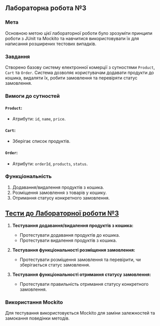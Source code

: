 ## Лабораторна робота №3
 

### Мета

Основною метою цієї лабораторної роботи було зрозуміти принципи роботи з JUnit та Mockito та навчитися використовувати їх для написання розширених тестових випадків.

### Завдання

Створено базову систему електронної комерції з сутностями `Product`, `Cart` та `Order`. Система дозволяє користувачам додавати продукти до кошика, видаляти їх, робити замовлення та перевіряти статус замовлення.

### Вимоги до сутностей

#### `Product`:
- Атрибути: `id`, `name`, `price`.

#### `Cart`:
- Зберігає список продуктів.

#### `Order`:
- Атрибути: `orderId`, `products`, `status`.

### Функціональність

1. Додавання/видалення продуктів з кошика.
2. Розміщення замовлення з товарів у кошику.
3. Отримання статусу конкретного замовлення.

## [Тести до Лабораторної роботи №3]()


1. **Тестування додавання/видалення продуктів з кошика:**
   - Протестувати додавання продуктів до кошика.
   - Протестувати видалення продуктів з кошика.

2. **Тестування функціональності розміщення замовлення:**
   - Протестувати розміщення замовлення та перевірити, чи зберігається статус замовлення.

3. **Тестування функціональності отримання статусу замовлення:**
   - Протестувати правильність отримання статусу конкретного замовлення.

### Використання Mockito

Для тестування використовується Mockito для заміни залежностей та замокання поведінки методів.

